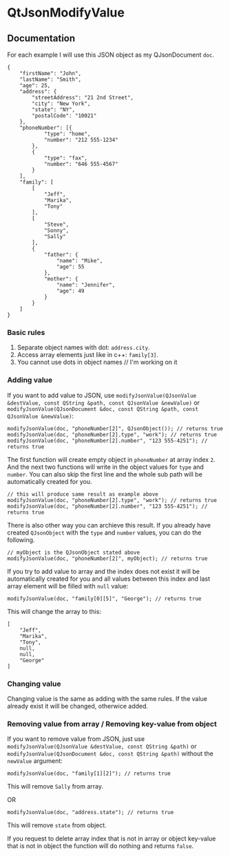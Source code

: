 # QtJsonModifyValue

## Documentation

For each example I will use this JSON object as my QJsonDocument `doc`.
```
{
    "firstName": "John",
    "lastName": "Smith",
    "age": 25,
    "address": {
        "streetAddress": "21 2nd Street",
        "city": "New York",
        "state": "NY",
        "postalCode": "10021"
    },
    "phoneNumber": [{
            "type": "home",
            "number": "212 555-1234"
        },
        {
            "type": "fax",
            "number": "646 555-4567"
        }
    ],
    "family": [
        [
            "Jeff",
            "Marika",
            "Tony"
        ],
        [
            "Steve",
            "Sonny",
            "Sally"
        ],
        {
            "father": {
                "name": "Mike",
                "age": 55
            },
            "mother": {
                "name": "Jennifer",
                "age": 49
            }
        }
    ]
}
```

### Basic rules
1. Separate object names with dot: `address.city`.
2. Access array elements just like in c++: `family[3]`.
3. You cannot use dots in object names // I'm working on it

### Adding value
If you want to add value to JSON, use `modifyJsonValue(QJsonValue &destValue, const QString &path, const QJsonValue &newValue)` or `modifyJsonValue(QJsonDocument &doc, const QString &path, const QJsonValue &newValue)`:
```
modifyJsonValue(doc, "phoneNumber[2]", QJsonObject()); // returns true
modifyJsonValue(doc, "phoneNumber[2].type", "work"); // returns true
modifyJsonValue(doc, "phoneNumber[2].number", "123 555-4251"); // returns true
```
The first function will create empty object in `phoneNumber` at array index `2`. And the next two functions will write in the object values for `type` and `number`. You can also skip the first line and the whole sub path will be automatically created for you.
```
// this will produce same result as example above
modifyJsonValue(doc, "phoneNumber[2].type", "work"); // returns true
modifyJsonValue(doc, "phoneNumber[2].number", "123 555-4251"); // returns true
```
There is also other way you can archieve this result. If you already have created `QJsonObject` with the `type` and `number` values, you can do the following.
```
// myObject is the QJsonObject stated above
modifyJsonValue(doc, "phoneNumber[2]", myObject); // returns true
```

If you try to add value to array and the index does not exist it will be automatically created for you and all values between this index and last array element will be filled with `null` value:
```
modifyJsonValue(doc, "family[0][5]", "George"); // returns true
```
This will change the array to this:
```
[
    "Jeff",
    "Marika",
    "Tony",
    null,
    null,
    "George"
]
```

### Changing value
Changing value is the same as adding with the same rules. If the value already exist it will be changed, otherwice added.

### Removing value from array / Removing key-value from object
If you want to remove value from JSON, just use `modifyJsonValue(QJsonValue &destValue, const QString &path)` or `modifyJsonValue(QJsonDocument &doc, const QString &path)` without the `newValue` argument:
```
modifyJsonValue(doc, "family[1][2]"); // returns true
```
This will remove `Sally` from array.

OR

```
modifyJsonValue(doc, "address.state"); // returns true
```
This will remove `state` from object.

If you request to delete array index that is not in array or object key-value that is not in object the function will do nothing and returns `false`.

